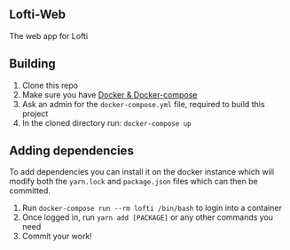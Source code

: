 ## Lofti-Web

The web app for Lofti

## Building

1. Clone this repo
2. Make sure you have [Docker & Docker-compose](https://docs.docker.com/install/)
3. Ask an admin for the `docker-compose.yml` file, required to build this project
4. In the cloned directory  run: `docker-compose up`

## Adding dependencies

To add dependencies you can install it on the docker instance which
will modify both the `yarn.lock` and `package.json` files which can
then be committed.

1. Run `docker-compose run --rm lofti /bin/bash` to login into a container
2. Once logged in, run `yarn add [PACKAGE]` or any other commands you need
3. Commit your work!
